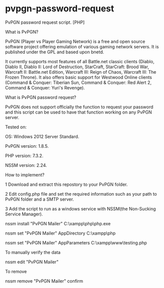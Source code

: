# pvpgn-password-request
PvPGN password request script. [PHP]


What is PvPGN?

PvPGN (Player vs Player Gaming Network) is a free and open source software project offering emulation of various gaming network servers. It is published under the GPL and based upon bnetd.

It currently supports most features of all Battle.net classic clients (Diablo, Diablo II, Diablo II: Lord of Destruction, StarCraft, StarCraft: Brood War, Warcraft II: Battle.net Edition, Warcraft III: Reign of Chaos, Warcraft III: The Frozen Throne). It also offers basic support for Westwood Online clients (Command & Conquer: Tiberian Sun, Command & Conquer: Red Alert 2, Command & Conquer: Yuri's Revenge).


What is PvPGN password request?

PvPGN does not support officially the function to request your password and this script can be used to have that function working on any PvPGN server.


Tested on:

OS: Windows 2012 Server Standard.

PvPGN version: 1.8.5.

PHP version: 7.3.2.

NSSM version: 2.24.


How to implement?

1 Download and extract this repostory to your PvPGN folder.

2 Edit config.php file and set the required information such as your path to PvPGN folder and a SMTP server.

3 Add the script to run as a windows service with NSSM(the Non-Sucking Service Manager).

nssm install "PvPGN Mailer" C:\xampp\php\php.exe

nssm set "PvPGN Mailer" AppDirectory C:\xampp\php

nssm set "PvPGN Mailer" AppParameters C:\xampp\www\testing.php


To manually verify the data

nssm edit "PvPGN Mailer"

To remove

nssm remove "PvPGN Mailer" confirm

